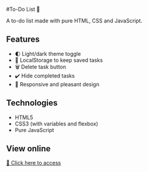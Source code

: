 #To-Do List 📝

A to-do list made with pure HTML, CSS and JavaScript.

## Features
- 🌓 Light/dark theme toggle
- 💾 LocalStorage to keep saved tasks
- 🗑️ Delete task button
- ✔️ Hide completed tasks
- 🎯 Responsive and pleasant design

## Technologies
- HTML5
- CSS3 (with variables and flexbox)
- Pure JavaScript

## View online
[🔗 Click here to access](https://lwyz1912.github.io/todo-list/)
